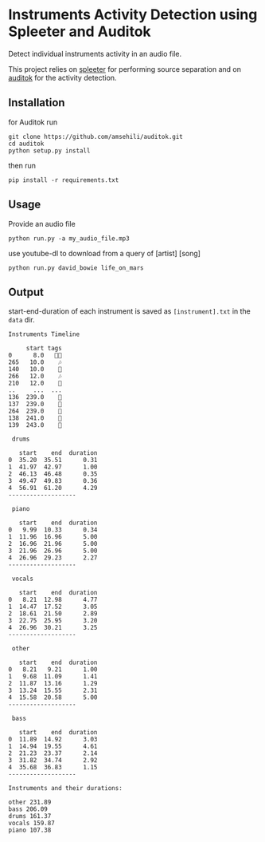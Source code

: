 # Instruments Activity Detection using Spleeter and Auditok

Detect individual instruments activity in an audio file.

This project relies on [spleeter](https://github.com/deezer/spleeter) for performing source separation and on [auditok](https://github.com/amsehili/auditok) for the activity detection.

## Installation

for Auditok run

```
git clone https://github.com/amsehili/auditok.git
cd auditok
python setup.py install
```

then run

```
pip install -r requirements.txt
```

## Usage

Provide an audio file

```
python run.py -a my_audio_file.mp3
```

use youtube-dl to download from a query of [artist] [song]

```
python run.py david_bowie life_on_mars
```

## Output

start-end-duration of each instrument is saved as `[instrument].txt` in the `data` dir.

```
Instruments Timeline

     start tags
0      8.0   🎤🎶
265   10.0    🎶
140   10.0    🎹
266   12.0    🎶
210   12.0    🎸
..     ...  ...
136  239.0    🥁
137  239.0    🥁
264  239.0    🎸
138  241.0    🥁
139  243.0    🥁
```


```
 drums 

   start    end  duration
0  35.20  35.51      0.31
1  41.97  42.97      1.00
2  46.13  46.48      0.35
3  49.47  49.83      0.36
4  56.91  61.20      4.29
-------------------

 piano 

   start    end  duration
0   9.99  10.33      0.34
1  11.96  16.96      5.00
2  16.96  21.96      5.00
3  21.96  26.96      5.00
4  26.96  29.23      2.27
-------------------

 vocals 

   start    end  duration
0   8.21  12.98      4.77
1  14.47  17.52      3.05
2  18.61  21.50      2.89
3  22.75  25.95      3.20
4  26.96  30.21      3.25
-------------------

 other 

   start    end  duration
0   8.21   9.21      1.00
1   9.68  11.09      1.41
2  11.87  13.16      1.29
3  13.24  15.55      2.31
4  15.58  20.58      5.00
-------------------

 bass 

   start    end  duration
0  11.89  14.92      3.03
1  14.94  19.55      4.61
2  21.23  23.37      2.14
3  31.82  34.74      2.92
4  35.68  36.83      1.15
-------------------

Instruments and their durations:

other 231.89
bass 206.09
drums 161.37
vocals 159.87
piano 107.38
```
